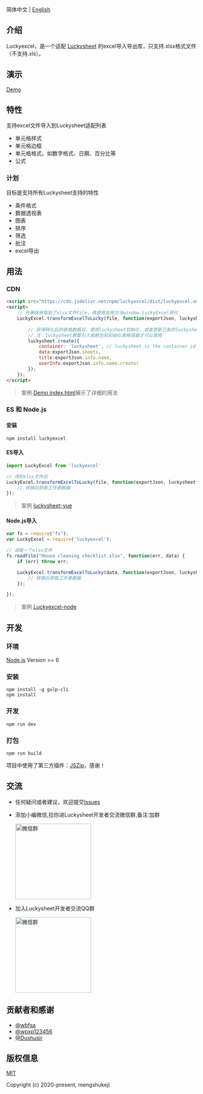 简体中文 | [English](./README.md)

## 介绍
Luckyexcel，是一个适配 [Luckysheet](https://github.com/mengshukeji/Luckysheet) 的excel导入导出库，只支持.xlsx格式文件（不支持.xls）。

## 演示
[Demo](https://mengshukeji.github.io/LuckyexcelDemo/)

## 特性
支持excel文件导入到Luckysheet适配列表

- 单元格样式
- 单元格边框
- 单元格格式，如数字格式、日期、百分比等
- 公式

### 计划

目标是支持所有Luckysheet支持的特性

- 条件格式
- 数据透视表
- 图表
- 排序
- 筛选
- 批注
- excel导出

## 用法

### CDN
```html
<script src="https://cdn.jsdelivr.net/npm/luckyexcel/dist/luckyexcel.umd.js"></script>
<script>
    // 先确保获取到了xlsx文件file，再使用全局方法window.LuckyExcel转化
    LuckyExcel.transformExcelToLucky(file, function(exportJson, luckysheetfile){
        
        // 获得转化后的表格数据后，使用luckysheet初始化，或者更新已有的luckysheet工作簿
        // 注：luckysheet需要引入依赖包和初始化表格容器才可以使用
        luckysheet.create({
            container: 'luckysheet', // luckysheet is the container id
            data:exportJson.sheets,
            title:exportJson.info.name,
            userInfo:exportJson.info.name.creator
        });
    });
</script>
```
> 案例 [Demo index.html](./src/index.html)展示了详细的用法

### ES 和 Node.js

#### 安装
```shell
npm install luckyexcel
```

#### ES导入
```js
import LuckyExcel from 'luckyexcel'

// 得到xlsx文件后
LuckyExcel.transformExcelToLucky(file, function(exportJson, luckysheetfile){
    // 转换后获取工作表数据
});
```
> 案例 [luckysheet-vue](https://github.com/mengshukeji/luckysheet-vue)

#### Node.js导入
```js
var fs = require("fs");
var LuckyExcel = require('luckyexcel');

// 读取一个xlsx文件
fs.readFile("House cleaning checklist.xlsx", function(err, data) {
    if (err) throw err;

    LuckyExcel.transformExcelToLucky(data, function(exportJson, luckysheetfile){
        // 转换后获取工作表数据
    });

});
```
> 案例 [Luckyexcel-node](https://github.com/mengshukeji/Luckyexcel-node)


## 开发

### 环境
[Node.js](https://nodejs.org/en/) Version >= 6 

### 安装
```
npm install -g gulp-cli
npm install
```
### 开发
```
npm run dev
```
### 打包
```
npm run build
```

项目中使用了第三方插件：[JSZip](https://github.com/Stuk/jszip)，感谢！

## 交流
- 任何疑问或者建议，欢迎提交[Issues](https://github.com/mengshukeji/Luckyexcel/issues/)

- 添加小编微信,拉你进Luckysheet开发者交流微信群,备注:加群

  <img src="/docs/.vuepress/public/img/%E5%BE%AE%E4%BF%A1%E4%BA%8C%E7%BB%B4%E7%A0%81.jpg" width = "200" alt="微信群" align="center" />

- 加入Luckysheet开发者交流QQ群
  
  <img src="/docs/.vuepress/public/img/QQ%E7%BE%A4%E4%BA%8C%E7%BB%B4%E7%A0%81.jpg" width = "200" alt="微信群" align="center" />


## 贡献者和感谢
- [@wbfsa](https://github.com/wbfsa)
- [@wpxp123456](https://github.com/wpxp123456)
- [@Dushusir](https://github.com/Dushusir)

## 版权信息
[MIT](http://opensource.org/licenses/MIT)

Copyright (c) 2020-present, mengshukeji
